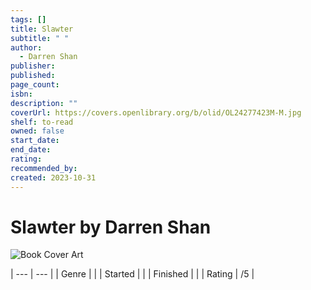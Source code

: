 ```yaml
---
tags: []
title: Slawter
subtitle: " "
author:
  - Darren Shan
publisher: 
published: 
page_count: 
isbn: 
description: ""
coverUrl: https://covers.openlibrary.org/b/olid/OL24277423M-M.jpg
shelf: to-read
owned: false
start_date: 
end_date: 
rating: 
recommended_by: 
created: 2023-10-31
---
```


# Slawter by Darren Shan

![Book Cover Art](https://covers.openlibrary.org/b/olid/OL24277423M-M.jpg)


| --- | --- |
| Genre |  |
| Started |  |
| Finished |  |
| Rating | /5 |

